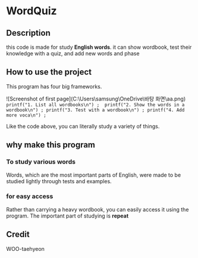 # WordQuiz
## Description
this code is made for study **English words**.
it can show wordbook, test their knowledge with a quiz, and add new words and phase

 ## How to use the project

This program has four big frameworks.

![Screenshot of first page](C:\Users\samsung\OneDrive\바탕 화면\aa.png)
  ``printf("1. List all wordbooks\n") ; 
	printf("2. Show the words in a wordbook\n") ;
	printf("3. Test with a wordbook\n") ;
	printf("4. Add more voca\n") ;``
 
 Like the code above, you can literally study a variety of things.
 
 ## why make this program
### To study various words
Words, which are the most important parts of English, were made to be studied lightly through tests and examples.
### for easy access
Rather than carrying a heavy wordbook, you can easily access it using the program.
The important part of studying is **repeat**


 ## Credit
 WOO-taehyeon
